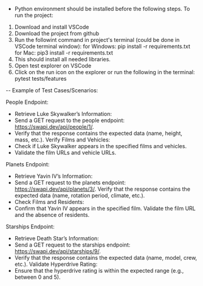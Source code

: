 * Python environment should be installed before the following steps.
To run the project:
1. Download and install VSCode
2. Download the project from github
3. Run the followint command in project's terminal (could be done in VSCode terminal window):
for Windows: pip install -r requirements.txt
for Mac: pip3 install -r requirements.txt
4. This should install all needed libraries.
5. Open test explorer on VSCode
6. Click on the run icon on the explorer
or
run the following in the terminal:
pytest tests/features


--
Example of Test Cases/Scenarios:

People Endpoint:
* Retrieve Luke Skywalker’s Information:
* Send a GET request to the people endpoint: https://swapi.dev/api/people/1/.
* Verify that the response contains the expected data (name, height, mass, etc.).
Verify Films and Vehicles:
* Check if Luke Skywalker appears in the specified films and vehicles.
* Validate the film URLs and vehicle URLs.

Planets Endpoint:
* Retrieve Yavin IV’s Information:
* Send a GET request to the planets endpoint: https://swapi.dev/api/planets/3/.
Verify that the response contains the expected data (name, rotation period, climate, etc.).
* Check Films and Residents:
* Confirm that Yavin IV appears in the specified film.
Validate the film URL and the absence of residents.

Starships Endpoint:
* Retrieve Death Star’s Information:
* Send a GET request to the starships endpoint: https://swapi.dev/api/starships/9/.
* Verify that the response contains the expected data (name, model, crew, etc.).
Validate Hyperdrive Rating:
* Ensure that the hyperdrive rating is within the expected range (e.g., between 0 and 5).